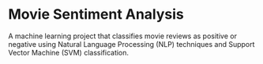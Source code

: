 # Movie Sentiment Analysis

A machine learning project that classifies movie reviews as positive or negative using Natural Language Processing (NLP) techniques and Support Vector Machine (SVM) classification.
